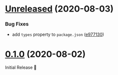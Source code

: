# [Unreleased](https://github.com/G-Rath/audit-app/compare/v0.1.0...HEAD) (2020-08-03)

### Bug Fixes

- add `types` property to `package.json` ([e977130][])

# [0.1.0](https://github.com/G-Rath/audit-app/compare/82aa09aaf47ee736ddc030ee0418ffe40e191adf...v0.1.0) (2020-08-02)

Initial Release 🎉

[e977130]:
  https://github.com/G-Rath/audit-app/commit/e977130b76e69f816fd57f3d366442c663c768c4
